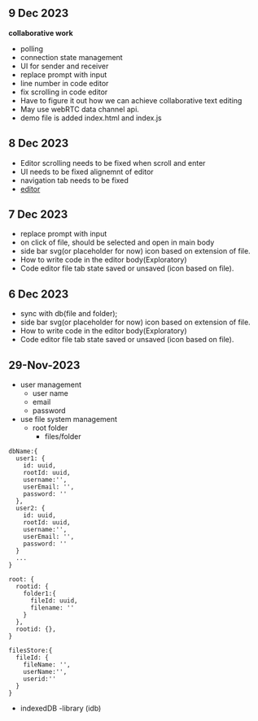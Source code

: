 ## 9 Dec 2023

**collaborative work**

  * polling 
  * connection state management 
  * UI for sender and receiver
* replace prompt with input
* line number in code editor
* fix scrolling in code editor
* Have to figure it out how we can achieve collaborative text editing 
* May use webRTC data channel api.
* demo file is added index.html and index.js

## 8 Dec 2023

* Editor scrolling needs to be fixed when scroll and enter 
* UI needs to be fixed alignemnt of editor 
* navigation tab needs to be fixed
* [editor](https://css-tricks.com/creating-an-editable-textarea-that-supports-syntax-highlighted-code/)

## 7 Dec 2023


* replace prompt with input
* on click of file, should be selected and open in main body
* side bar svg(or placeholder for now) icon based on extension of file.
* How to write code in the editor body(Exploratory)
* Code editor file tab state saved or unsaved (icon based on file). 

## 6 Dec 2023

* sync with db(file and folder);
* side bar svg(or placeholder for now) icon based on extension of file.
* How to write code in the editor body(Exploratory)
* Code editor file tab state saved or unsaved (icon based on file). 


## 29-Nov-2023

* user management
  * user name
  * email
  * password
* use file system management
  * root folder
    * files/folder

``` 
dbName:{
  user1: {
    id: uuid,
    rootId: uuid,
    username:'',
    userEmail: '',
    password: ''
  },
  user2: {
    id: uuid,
    rootId: uuid,
    username:'',
    userEmail: '',
    password: ''
  }
  ...
}
```
```
root: {
  rootid: {
    folder1:{
      fileId: uuid,
      filename: ''
    }
  },
  rootid: {},
}
```

```
filesStore:{
  fileId: {
    fileName: '',
    userName:'',
    userid:''
  }
}
```

* indexedDB -library (idb)